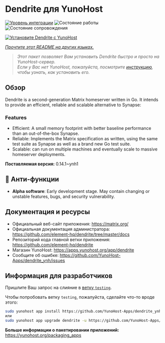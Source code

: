 <!--
Важно: этот README был автоматически сгенерирован <https://github.com/YunoHost/apps/tree/master/tools/readme_generator>
Он НЕ ДОЛЖЕН редактироваться вручную.
-->

# Dendrite для YunoHost

[![Уровень интеграции](https://apps.yunohost.org/badge/integration/dendrite)](https://ci-apps.yunohost.org/ci/apps/dendrite/)
![Состояние работы](https://apps.yunohost.org/badge/state/dendrite)
![Состояние сопровождения](https://apps.yunohost.org/badge/maintained/dendrite)

[![Установите Dendrite с YunoHost](https://install-app.yunohost.org/install-with-yunohost.svg)](https://install-app.yunohost.org/?app=dendrite)

*[Прочтите этот README на других языках.](./ALL_README.md)*

> *Этот пакет позволяет Вам установить Dendrite быстро и просто на YunoHost-сервер.*  
> *Если у Вас нет YunoHost, пожалуйста, посмотрите [инструкцию](https://yunohost.org/install), чтобы узнать, как установить его.*

## Обзор

Dendrite is a second-generation Matrix homeserver written in Go. It intends to provide an efficient, reliable and scalable alternative to Synapse:

### Features

- Efficient: A small memory footprint with better baseline performance than an out-of-the-box Synapse.
- Reliable: Implements the Matrix specification as written, using the same test suite as Synapse as well as a brand new Go test suite.
- Scalable: can run on multiple machines and eventually scale to massive homeserver deployments.


**Поставляемая версия:** 0.14.1~ynh1
## :red_circle: Анти-функции

- **Alpha software**: Early development stage. May contain changing or unstable features, bugs, and security vulnerability.

## Документация и ресурсы

- Официальный веб-сайт приложения: <https://matrix.org/>
- Официальная документация администратора: <https://github.com/element-hq/dendrite/tree/master/docs>
- Репозиторий кода главной ветки приложения: <https://github.com/element-hq/dendrite>
- Магазин YunoHost: <https://apps.yunohost.org/app/dendrite>
- Сообщите об ошибке: <https://github.com/YunoHost-Apps/dendrite_ynh/issues>

## Информация для разработчиков

Пришлите Ваш запрос на слияние в [ветку `testing`](https://github.com/YunoHost-Apps/dendrite_ynh/tree/testing).

Чтобы попробовать ветку `testing`, пожалуйста, сделайте что-то вроде этого:

```bash
sudo yunohost app install https://github.com/YunoHost-Apps/dendrite_ynh/tree/testing --debug
или
sudo yunohost app upgrade dendrite -u https://github.com/YunoHost-Apps/dendrite_ynh/tree/testing --debug
```

**Больше информации о пакетировании приложений:** <https://yunohost.org/packaging_apps>
